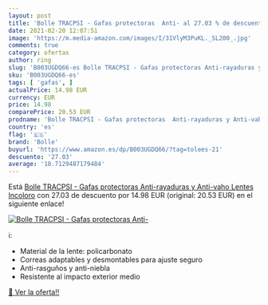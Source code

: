 ```yaml
---
layout: post
title: 'Bolle TRACPSI - Gafas protectoras  Anti- al 27.03 % de descuento'
date: 2021-02-20 12:07:51
image: 'https://m.media-amazon.com/images/I/31VlyM3PuKL._SL200_.jpg'
comments: true
category: ofertas
author: ring
slug: 'B003UGDQ66-es Bolle TRACPSI - Gafas protectoras Anti-rayaduras y Anti-...'
sku: 'B003UGDQ66-es'
tags: [ 'gafas', ]
actualPrice: 14.98 EUR
currency: EUR
price: 14.98
comparePrice: 20.53 EUR
prodname: 'Bolle TRACPSI - Gafas protectoras  Anti-rayaduras y Anti-vaho  Lentes Incoloro'
country: 'es'
flag: '🇪🇸'
brand: 'Bolle'
buyurl: 'https://www.amazon.es/dp/B003UGDQ66/?tag=tolees-21'
descuento: '27.03'
average: '18.7129487179484'
---
```


Está [Bolle TRACPSI - Gafas protectoras  Anti-rayaduras y Anti-vaho  Lentes Incoloro](https://www.amazon.es/dp/B003UGDQ66/?tag=tolees-21) con 27.03 de descuento por 14.98 EUR (original: 20.53 EUR) en el siguiente enlace!

[![Bolle TRACPSI - Gafas protectoras  Anti-](https://m.media-amazon.com/images/I/31VlyM3PuKL._SL200_.jpg)](https://www.amazon.es/dp/B003UGDQ66/?tag=tolees-21)

ℹ️:

- Material de la lente: policarbonato
- Correas adaptables y desmontables para ajuste seguro
- Anti-rasguños y anti-niebla
- Resistente al impacto exterior medio

[🛒 Ver la oferta!!](https://www.amazon.es/dp/B003UGDQ66/?tag=tolees-21)
